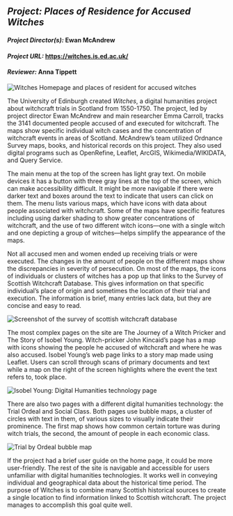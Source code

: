 ## *Project: Places of Residence for Accused Witches* ##
#### *Project Director(s):* Ewan McAndrew ####
#### *Project URL:* https://witches.is.ed.ac.uk/ ####
#### *Reviewer:* Anna Tippett ####

![Witches Homepage and places of resident for accused witches](https://atippett8.github.io/anna-tippett-CNU/images/witcheshomepage.png)

The University of Edinburgh created _Witches_, a digital humanities project about witchcraft trials in Scotland from 1550-1750. 
The project, led by project director Ewan McAndrew and main researcher Emma Carroll, tracks the 3141 documented people accused 
of and executed for witchcraft.
The maps show specific individual witch cases and the concentration of witchcraft events in areas of Scotland. 
McAndrew’s team utilized Ordnance Survey maps, books, and historical records on this project. 
They also used digital programs such as OpenRefine, Leaflet, ArcGIS, Wikimedia/WIKIDATA, and Query Service. 

The main menu at the top of the screen has light gray text. 
On mobile devices it has a button with three gray lines at the top of the screen, which can make accessibility difficult. 
It might be more navigable if there were darker text and boxes around the text to indicate that users can click on them. 
The menu lists various maps, which have icons with data about people associated with witchcraft. 
Some of the maps have specific features including using darker shading to show greater concentrations of witchcraft, 
and the use of two different witch icons—one with a single witch and one depicting a group of witches—helps simplify 
the appearance of the maps.

Not all accused men and women ended up receiving trials or were executed. 
The changes in the amount of people on the different maps show the discrepancies in severity of persecution. 
On most of the maps, the icons of individuals or clusters of witches has a pop up that links to the Survey of Scottish Witchcraft Database. 
This gives information on that specific individual’s place of origin and sometimes the location of their trial and execution. 
The information is brief, many entries lack data, but they are concise and easy to read.

![Screenshot of the survey of scottish witchcraft database](https://atippett8.github.io/anna-tippett-CNU/images/scottishwitchcraftdatabase.png)

The most complex pages on the site are The Journey of a Witch Pricker and The Story of Isobel Young. 
Witch-pricker John Kincaid’s page has a map with icons showing the people he accused of witchcraft and where he was also accused.
Isobel Young’s web page links to a story map made using Leaflet. 
Users can scroll through scans of primary documents and text while a map on the right of the screen highlights where the event the text refers to, took place.

![Isobel Young: Digital Humanities technology page](https://atippett8.github.io/anna-tippett-CNU/images/isobelleaflet.png)

There are also two pages with a different digital humanities technology: the Trial Ordeal and Social Class. 
Both pages use bubble maps, a cluster of circles with text in them, of various sizes to visually indicate their prominence. 
The first map shows how common certain torture was during witch trials, the second, the amount of people in each economic class.

![Trial by Ordeal bubble map](https://atippett8.github.io/anna-tippett-CNU/images/witchcrafttests.png)

If the project had a brief user guide on the home page, it could be more user-friendly. 
The rest of the site is navigable and accessible for users unfamiliar with digital humanities technologies. 
It works well in conveying individual and geographical data about the historical time period. 
The purpose of Witches is to combine many Scottish historical sources to create a single location to find information linked to Scottish witchcraft. 
The project manages to accomplish this goal quite well.
